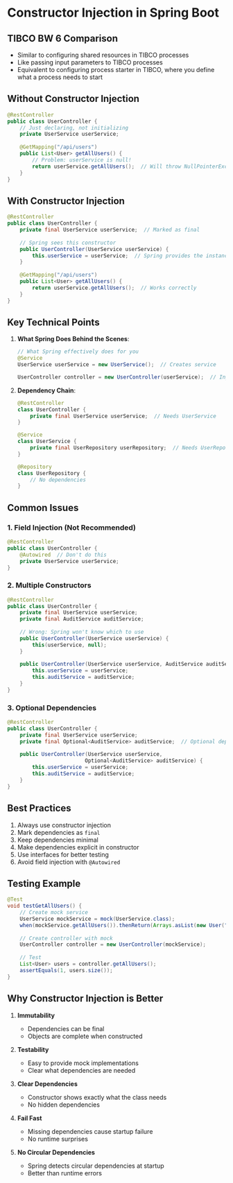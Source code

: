 # Constructor Injection in Spring Boot

## TIBCO BW 6 Comparison
- Similar to configuring shared resources in TIBCO processes
- Like passing input parameters to TIBCO processes
- Equivalent to configuring process starter in TIBCO, where you define what a process needs to start

## Without Constructor Injection
```java
@RestController
public class UserController {
    // Just declaring, not initializing
    private UserService userService;
    
    @GetMapping("/api/users")
    public List<User> getAllUsers() {
        // Problem: userService is null!
        return userService.getAllUsers();  // Will throw NullPointerException
    }
}
```

## With Constructor Injection
```java
@RestController
public class UserController {
    private final UserService userService;  // Marked as final
    
    // Spring sees this constructor
    public UserController(UserService userService) {
        this.userService = userService;  // Spring provides the instance
    }
    
    @GetMapping("/api/users")
    public List<User> getAllUsers() {
        return userService.getAllUsers();  // Works correctly
    }
}
```

## Key Technical Points

1. **What Spring Does Behind the Scenes**:
   ```java
   // What Spring effectively does for you
   @Service
   UserService userService = new UserService();  // Creates service
   
   UserController controller = new UserController(userService);  // Injects it
   ```

2. **Dependency Chain**:
   ```java
   @RestController
   class UserController {
       private final UserService userService;  // Needs UserService
   }
   
   @Service
   class UserService {
       private final UserRepository userRepository;  // Needs UserRepository
   }
   
   @Repository
   class UserRepository {
       // No dependencies
   }
   ```

## Common Issues

### 1. Field Injection (Not Recommended)
```java
@RestController
public class UserController {
    @Autowired  // Don't do this
    private UserService userService;
}
```

### 2. Multiple Constructors
```java
@RestController
public class UserController {
    private final UserService userService;
    private final AuditService auditService;
    
    // Wrong: Spring won't know which to use
    public UserController(UserService userService) {
        this(userService, null);
    }
    
    public UserController(UserService userService, AuditService auditService) {
        this.userService = userService;
        this.auditService = auditService;
    }
}
```

### 3. Optional Dependencies
```java
@RestController
public class UserController {
    private final UserService userService;
    private final Optional<AuditService> auditService;  // Optional dependency
    
    public UserController(UserService userService, 
                         Optional<AuditService> auditService) {
        this.userService = userService;
        this.auditService = auditService;
    }
}
```

## Best Practices

1. Always use constructor injection
2. Mark dependencies as `final`
3. Keep dependencies minimal
4. Make dependencies explicit in constructor
5. Use interfaces for better testing
6. Avoid field injection with `@Autowired`

## Testing Example

```java
@Test
void testGetAllUsers() {
    // Create mock service
    UserService mockService = mock(UserService.class);
    when(mockService.getAllUsers()).thenReturn(Arrays.asList(new User("Test")));
    
    // Create controller with mock
    UserController controller = new UserController(mockService);
    
    // Test
    List<User> users = controller.getAllUsers();
    assertEquals(1, users.size());
}
```

## Why Constructor Injection is Better

1. **Immutability**
   - Dependencies can be final
   - Objects are complete when constructed

2. **Testability**
   - Easy to provide mock implementations
   - Clear what dependencies are needed

3. **Clear Dependencies**
   - Constructor shows exactly what the class needs
   - No hidden dependencies

4. **Fail Fast**
   - Missing dependencies cause startup failure
   - No runtime surprises

5. **No Circular Dependencies**
   - Spring detects circular dependencies at startup
   - Better than runtime errors